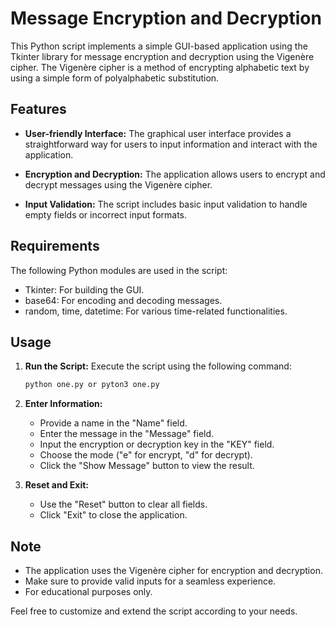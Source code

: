 # Message Encryption and Decryption

This Python script implements a simple GUI-based application using the Tkinter library for message encryption and decryption using the Vigenère cipher. The Vigenère cipher is a method of encrypting alphabetic text by using a simple form of polyalphabetic substitution.

## Features

- **User-friendly Interface:** The graphical user interface provides a straightforward way for users to input information and interact with the application.

- **Encryption and Decryption:** The application allows users to encrypt and decrypt messages using the Vigenère cipher.

- **Input Validation:** The script includes basic input validation to handle empty fields or incorrect input formats.

## Requirements

The following Python modules are used in the script:

- Tkinter: For building the GUI.
- base64: For encoding and decoding messages.
- random, time, datetime: For various time-related functionalities.

## Usage

1. **Run the Script:**
   Execute the script using the following command:
   ```bash
   python one.py or pyton3 one.py
   ```

2. **Enter Information:**
   - Provide a name in the "Name" field.
   - Enter the message in the "Message" field.
   - Input the encryption or decryption key in the "KEY" field.
   - Choose the mode ("e" for encrypt, "d" for decrypt).
   - Click the "Show Message" button to view the result.

3. **Reset and Exit:**
   - Use the "Reset" button to clear all fields.
   - Click "Exit" to close the application.

## Note

- The application uses the Vigenère cipher for encryption and decryption.
- Make sure to provide valid inputs for a seamless experience.
- For educational purposes only.

Feel free to customize and extend the script according to your needs.
